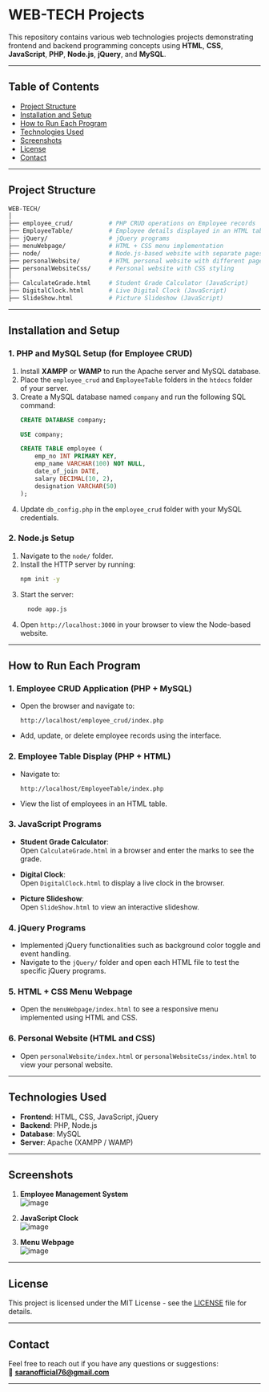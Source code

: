 
# **WEB-TECH Projects**

This repository contains various web technologies projects demonstrating frontend and backend programming concepts using **HTML**, **CSS**, **JavaScript**, **PHP**, **Node.js**, **jQuery**, and **MySQL**.

---

## **Table of Contents**

- [Project Structure](#project-structure)  
- [Installation and Setup](#installation-and-setup)  
- [How to Run Each Program](#how-to-run-each-program)  
- [Technologies Used](#technologies-used)  
- [Screenshots](#screenshots)  
- [License](#license)  
- [Contact](#contact)

---

## **Project Structure**

```bash
WEB-TECH/
│
├── employee_crud/          # PHP CRUD operations on Employee records
├── EmployeeTable/          # Employee details displayed in an HTML table
├── jQuery/                 # jQuery programs
├── menuWebpage/            # HTML + CSS menu implementation
├── node/                   # Node.js-based website with separate pages
├── personalWebsite/        # HTML personal website with different pages
├── personalWebsiteCss/     # Personal website with CSS styling
│
├── CalculateGrade.html     # Student Grade Calculator (JavaScript)
├── DigitalClock.html       # Live Digital Clock (JavaScript)
├── SlideShow.html          # Picture Slideshow (JavaScript)
```

---

## **Installation and Setup**

### 1. **PHP and MySQL Setup (for Employee CRUD)**

1. Install **XAMPP** or **WAMP** to run the Apache server and MySQL database.
2. Place the `employee_crud` and `EmployeeTable` folders in the `htdocs` folder of your server.
3. Create a MySQL database named `company` and run the following SQL command:
   ```sql
   CREATE DATABASE company;

   USE company;

   CREATE TABLE employee (
       emp_no INT PRIMARY KEY,
       emp_name VARCHAR(100) NOT NULL,
       date_of_join DATE,
       salary DECIMAL(10, 2),
       designation VARCHAR(50)
   );

   ```
4. Update `db_config.php` in the `employee_crud` folder with your MySQL credentials.

### 2. **Node.js Setup**

1. Navigate to the `node/` folder.
2. Install the HTTP server by running:
   ```bash
   npm init -y
   ```
3. Start the server:
   ```bash
     node app.js
   ```
4. Open `http://localhost:3000` in your browser to view the Node-based website.

---

## **How to Run Each Program**

### **1. Employee CRUD Application (PHP + MySQL)**  
- Open the browser and navigate to:
  ```
  http://localhost/employee_crud/index.php
  ```
- Add, update, or delete employee records using the interface.

### **2. Employee Table Display (PHP + HTML)**  
- Navigate to:
  ```
  http://localhost/EmployeeTable/index.php
  ```
- View the list of employees in an HTML table.

### **3. JavaScript Programs**

- **Student Grade Calculator**:  
  Open `CalculateGrade.html` in a browser and enter the marks to see the grade.

- **Digital Clock**:  
  Open `DigitalClock.html` to display a live clock in the browser.

- **Picture Slideshow**:  
  Open `SlideShow.html` to view an interactive slideshow.

### **4. jQuery Programs**

- Implemented jQuery functionalities such as background color toggle and event handling.
- Navigate to the `jQuery/` folder and open each HTML file to test the specific jQuery programs.

### **5. HTML + CSS Menu Webpage**  
- Open the `menuWebpage/index.html` to see a responsive menu implemented using HTML and CSS.

### **6. Personal Website (HTML and CSS)**  
- Open `personalWebsite/index.html` or `personalWebsiteCss/index.html` to view your personal website.

---

## **Technologies Used**

- **Frontend**: HTML, CSS, JavaScript, jQuery  
- **Backend**: PHP, Node.js  
- **Database**: MySQL  
- **Server**: Apache (XAMPP / WAMP)  

---

## **Screenshots**

1. **Employee Management System**  
   ![image](https://github.com/user-attachments/assets/67d18841-4162-458b-8cfb-0fabe2182329)

2. **JavaScript Clock**  
   ![image](https://github.com/user-attachments/assets/26a11773-60ba-43af-893a-3963eb7f212e)

3. **Menu Webpage**  
   ![image](https://github.com/user-attachments/assets/5f0fc775-1019-4c98-add6-8eca90ccab72)
---

## **License**

This project is licensed under the MIT License - see the [LICENSE](LICENSE) file for details.

---

## **Contact**

Feel free to reach out if you have any questions or suggestions:  
📧 **saranofficial76@gmail.com**

---
